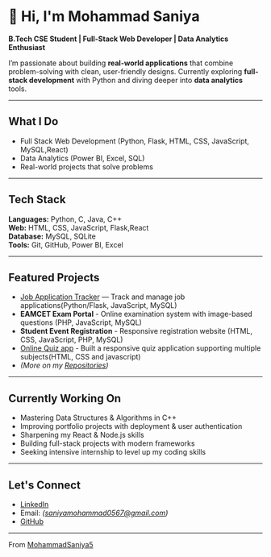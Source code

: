 # 👋 Hi, I'm Mohammad Saniya  

 **B.Tech CSE Student | Full-Stack Web Developer | Data Analytics Enthusiast**  

I’m passionate about building **real-world applications** that combine problem-solving with clean, user-friendly designs. Currently exploring **full-stack development** with Python and diving deeper into **data analytics** tools.  

---

##  What I Do
-  Full Stack Web Development (Python, Flask, HTML, CSS, JavaScript, MySQL,React)  
-  Data Analytics (Power BI, Excel, SQL)  
-  Real-world projects that solve problems  

---

##  Tech Stack
**Languages:** Python, C, Java, C++  
**Web:** HTML, CSS, JavaScript, Flask,React  
**Database:** MySQL, SQLite  
**Tools:** Git, GitHub, Power BI, Excel  

---

##  Featured Projects
- [Job Application Tracker](https://job-application-tracker-a219.onrender.com/) — Track and manage job applications(Python/Flask, JavaScript, MySQL)  
- **EAMCET Exam Portal** - Online examination system with image-based questions (PHP, JavaScript, MySQL)  
- **Student Event Registration** - Responsive registration website (HTML, CSS, JavaScript, PHP, MySQL)
- [Online Quiz app](https://mohammadsaniya5.github.io/Online-Quiz-App/) - Built a responsive quiz application supporting  multiple subjects(HTML, CSS and javascript)
- *(More on my [Repositories](https://github.com/MohammadSaniya5?tab=repositories))*  

---

##  Currently Working On
- Mastering Data Structures & Algorithms in C++  
- Improving portfolio projects with deployment & user authentication  
- Sharpening my React & Node.js skills  
- Building full-stack projects with modern frameworks
- Seeking intensive internship to level up my coding skills

---

##  Let's Connect
-  [LinkedIn](https://www.linkedin.com/in/mohammad-saniya-859b31365/) 
-  Email: *(saniyamohammad0567@gmail.com)*  
-  [GitHub](https://github.com/MohammadSaniya5)  

---
From [MohammadSaniya5](https://github.com/MohammadSaniya5)

 
